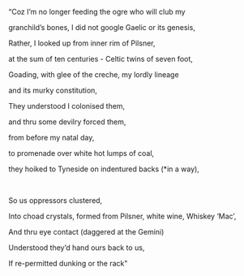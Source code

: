 “Coz I’m no longer feeding the ogre who will club my

granchild’s bones, I did not google Gaelic or its genesis,



Rather, I looked up from inner rim of Pilsner,

at the sum of ten centuries - Celtic twins of seven foot,

Goading, with glee of the creche, my lordly lineage

and its murky constitution,



They understood I colonised them,

and thru some devilry forced them,

from before my natal day,

to promenade over white hot lumps of coal,

they hoiked to Tyneside on indentured backs (*in a way),

<br />

So us oppressors clustered,

Into choad crystals, formed from Pilsner, white wine, Whiskey ‘Mac’,

And thru eye contact (daggered at the Gemini)

Understood they’d hand ours back to us,

If re-permitted dunking or the rack"
